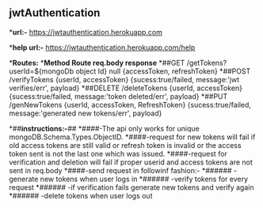 ## jwtAuthentication

***url:-** https://jwtauthentication.herokuapp.com

***help url:-** https://jwtauthentication.herokuapp.com/help

***Routes:** 
 ***Method      Route                                   req.body                             response** 
  *##GET       /getTokens?userId=${mongoDb object Id}   null                                 {accessToken, refreshToken}
  *##POST      /verifyTokens                            {userId, accessToken}                {sucess:true/failed, message:'jwt verifies/err', payload}
  *##DELETE    /deleteTokens                            {userId, accessToken}                {sucess:true/failed, message:'token deleted/err', payload}
  *##PUT       /genNewTokens                            {userId, accessToken, RefreshToken}  {sucess:true/failed, message:'generated new tokens/err', payload}

*##**instructions:-**##
 *####-The api only works for unique mongoDB.Schema.Types.ObjectID.
 *####-request for new tokens will fail if old access tokens are still valid or refresh token is invalid or the access token sent is not the last one which was issued.
 *####-request for verification and deletion will fail if proper userid and access tokens are not sent in req.body
 *####-send request in followinf fashion:-
  *######       -generate new tokens when user logs in
  *######       -verify tokens for every request
  *######      -if verification fails generate new tokens and verify again
  *######       -delete tokens when user logs out
